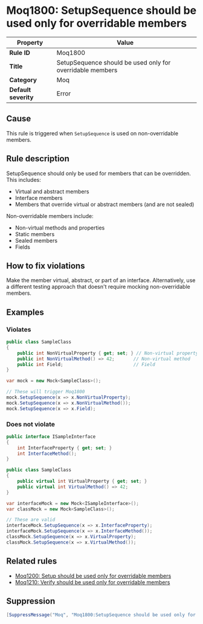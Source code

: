# Moq1800: SetupSequence should be used only for overridable members

| Property                   | Value                                                                                                                               |
|----------------------------|-------------------------------------------------------------------------------------------------------------------------------------|
| **Rule ID**                | Moq1800                                                                                                                            |
| **Title**                  | SetupSequence should be used only for overridable members                                                                         |
| **Category**               | Moq                                                                                                                                |
| **Default severity**       | Error                                                                                                                              |

## Cause

This rule is triggered when `SetupSequence` is used on non-overridable members.

## Rule description

SetupSequence should only be used for members that can be overridden. This includes:

- Virtual and abstract members
- Interface members
- Members that override virtual or abstract members (and are not sealed)

Non-overridable members include:
- Non-virtual methods and properties
- Static members
- Sealed members
- Fields

## How to fix violations

Make the member virtual, abstract, or part of an interface. Alternatively, use a different testing approach that doesn't require mocking non-overridable members.

## Examples

### Violates

```csharp
public class SampleClass
{
    public int NonVirtualProperty { get; set; } // Non-virtual property
    public int NonVirtualMethod() => 42;       // Non-virtual method
    public int Field;                          // Field
}

var mock = new Mock<SampleClass>();

// These will trigger Moq1800
mock.SetupSequence(x => x.NonVirtualProperty);
mock.SetupSequence(x => x.NonVirtualMethod());
mock.SetupSequence(x => x.Field);
```

### Does not violate

```csharp
public interface ISampleInterface
{
    int InterfaceProperty { get; set; }
    int InterfaceMethod();
}

public class SampleClass
{
    public virtual int VirtualProperty { get; set; }
    public virtual int VirtualMethod() => 42;
}

var interfaceMock = new Mock<ISampleInterface>();
var classMock = new Mock<SampleClass>();

// These are valid
interfaceMock.SetupSequence(x => x.InterfaceProperty);
interfaceMock.SetupSequence(x => x.InterfaceMethod());
classMock.SetupSequence(x => x.VirtualProperty);
classMock.SetupSequence(x => x.VirtualMethod());
```

## Related rules

- [Moq1200: Setup should be used only for overridable members](Moq1200.md)
- [Moq1210: Verify should be used only for overridable members](Moq1210.md)

## Suppression

```csharp
[SuppressMessage("Moq", "Moq1800:SetupSequence should be used only for overridable members", Justification = "Justified reason")]
```